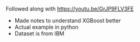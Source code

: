 
Followed along with https://youtu.be/GrJP9FLV3FE
- Made notes to understand XGBoost better
- Actual example in python
- Dataset is from IBM
